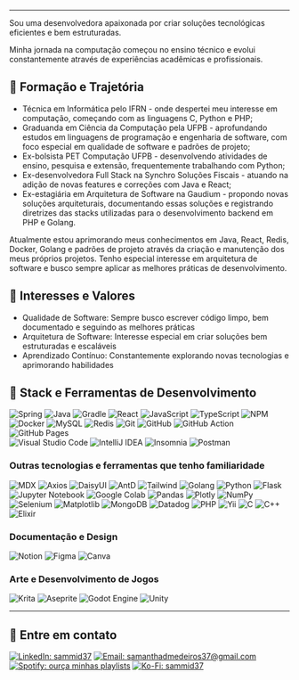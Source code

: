 <!--![hello world](./assets/hello_world.gif)-->

---
Sou uma desenvolvedora apaixonada por criar soluções tecnológicas eficientes e bem estruturadas. 

Minha jornada na computação começou no ensino técnico e evolui constantemente através de experiências acadêmicas e profissionais.

## 🪻 Formação e Trajetória
* Técnica em Informática pelo IFRN - onde despertei meu interesse em computação, começando com as linguagens C, Python e PHP;
* Graduanda em Ciência da Computação pela UFPB - aprofundando estudos em linguagens de programação e engenharia de software, com foco especial em qualidade de software e padrões de projeto;
* Ex-bolsista PET Computação UFPB - desenvolvendo atividades de ensino, pesquisa e extensão, frequentemente trabalhando com Python;
* Ex-desenvolvedora Full Stack na Synchro Soluções Fiscais - atuando na adição de novas features e correções com Java e React;
* Ex-estagiária em Arquitetura de Software na Gaudium - propondo novas soluções arquiteturais, documentando essas soluções e registrando diretrizes das stacks utilizadas para o desenvolvimento backend em PHP e Golang.

Atualmente estou aprimorando meus conhecimentos em Java, React, Redis, Docker, Golang e padrões de projeto através da criação e manutenção dos meus próprios projetos. Tenho especial interesse em arquitetura de software e busco sempre aplicar as melhores práticas de desenvolvimento.

## 🪻 Interesses e Valores
* Qualidade de Software: Sempre busco escrever código limpo, bem documentado e seguindo as melhores práticas
* Arquitetura de Software: Interesse especial em criar soluções bem estruturadas e escaláveis
* Aprendizado Contínuo: Constantemente explorando novas tecnologias e aprimorando habilidades

## 📖 Stack e Ferramentas de Desenvolvimento
![Spring](https://img.shields.io/badge/spring-40a02b.svg?style=for-the-badge&logo=spring&logoColor=white) 
![Java](https://img.shields.io/badge/java-df8e1d.svg?style=for-the-badge&logo=openjdk&logoColor=white) 
![Gradle](https://img.shields.io/badge/gradle-24273a?style=for-the-badge&logo=gradle&logoColor=white)
![React](https://img.shields.io/badge/react-91d7e3.svg?style=for-the-badge&logo=react&logoColor=24273a)
![JavaScript](https://img.shields.io/badge/javascript-df8e1d.svg?style=for-the-badge&logo=javascript&logoColor=white)
![TypeScript](https://img.shields.io/badge/typescript-04a5e5.svg?style=for-the-badge&logo=typescript&logoColor=white)
![NPM](https://img.shields.io/badge/npm-24273a?style=for-the-badge&logo=npm&logoColor=white)
<br>
![Docker](https://img.shields.io/badge/Docker-2CA5E0?style=for-the-badge&logo=docker&logoColor=white)
![MySQL](https://img.shields.io/badge/MySQL-005C84?style=for-the-badge&logo=mysql&logoColor=white)
![Redis](https://img.shields.io/badge/redis-%23DD0031.svg?&style=for-the-badge&logo=redis&logoColor=white)
![Git](https://img.shields.io/badge/GIT-E44C30?style=for-the-badge&logo=git&logoColor=white)
![GitHub](https://img.shields.io/badge/GitHub-24273a?style=for-the-badge&logo=github&logoColor=white)
![GitHub Action](https://img.shields.io/badge/Github%20Actions-24273a?style=for-the-badge&logo=githubactions&logoColor=367cfe)
![GitHub Pages](https://img.shields.io/badge/GitHub%20Pages-24273a?style=for-the-badge&logo=github%20Pages&logoColor=white)
<br>
![Visual Studio Code](https://img.shields.io/badge/Visual%20Studio%20Code-24273a.svg?style=for-the-badge&logo=visual-studio-code&logoColor=cad3f5)
![IntelliJ IDEA](https://img.shields.io/badge/IntelliJIDEA-24273a.svg?style=for-the-badge&logo=intellij-idea&logoColor=cad3f5)
![Insomnia](https://img.shields.io/badge/Insomnia-5849be?style=for-the-badge&logo=Insomnia&logoColor=white)
![Postman](https://img.shields.io/badge/Postman-FF6C37?style=for-the-badge&logo=Postman&logoColor=white)
<!--
<br>
![Windows11](https://img.shields.io/badge/Windows_11-0078d4?style=for-the-badge&logo=windows-11&logoColor=white)
![Powershell](https://img.shields.io/badge/powershell-5391FE?style=for-the-badge&logo=powershell&logoColor=white)
![Ubuntu](https://img.shields.io/badge/Ubuntu-E95420?style=for-the-badge&logo=ubuntu&logoColor=white)
![Bash](https://img.shields.io/badge/GNU%20Bash-4EAA25?style=for-the-badge&logo=GNU%20Bash&logoColor=white)
![ZSH](https://img.shields.io/badge/Zsh-F15A24?style=for-the-badge&logo=Zsh&logoColor=white)
-->

### Outras tecnologias e ferramentas que tenho familiaridade
![MDX](https://img.shields.io/badge/MDX-1B1F24?style=for-the-badge&logo=mdx&logoColor=white)
![Axios](https://img.shields.io/badge/axios-671ddf?&style=for-the-badge&logo=axios&logoColor=white)
![DaisyUI](https://img.shields.io/badge/daisyUI-1ad1a5?style=for-the-badge&logo=daisyui&logoColor=white)
![AntD](https://img.shields.io/badge/Ant%20Design-1890FF?style=for-the-badge&logo=antdesign&logoColor=white)
![Tailwind](https://img.shields.io/badge/Tailwind_CSS-38B2AC?style=for-the-badge&logo=tailwind-css&logoColor=white)
![Golang](https://img.shields.io/badge/Go-00ADD8?style=for-the-badge&logo=go&logoColor=white)
![Python](https://img.shields.io/badge/python-04a5e5?style=for-the-badge&logo=python&logoColor=white)
![Flask](https://img.shields.io/badge/flask-24273a.svg?style=for-the-badge&logo=flask&logoColor=white)
![Jupyter Notebook](https://img.shields.io/badge/jupyter-24273a.svg?style=for-the-badge&logo=jupyter&logoColor=white)
![Google Colab](https://img.shields.io/badge/Colab-24273a?style=for-the-badge&logo=googlecolab&logoColor=white)
![Pandas](https://img.shields.io/badge/pandas-cad3f5.svg?style=for-the-badge&logo=pandas&logoColor=white)
![Plotly](https://img.shields.io/badge/Plotly-cad3f5?style=for-the-badge&logo=plotly&logoColor=white)
![NumPy](https://img.shields.io/badge/numpy-cad3f5.svg?style=for-the-badge&logo=numpy&logoColor=white)
![Selenium](https://img.shields.io/badge/Selenium-43B02A?style=for-the-badge&logo=Selenium&logoColor=white)
![Matplotlib](https://img.shields.io/badge/Matplotlib-cad3f5.svg?style=for-the-badge&logo=Matplotlib&logoColor=24273a)
![MongoDB](https://img.shields.io/badge/MongoDB-4EA94B?style=for-the-badge&logo=mongodb&logoColor=white)
![Datadog](https://img.shields.io/badge/DATADOG-632CA6?style=for-the-badge&logo=datadog&logoColor=white)
![PHP](https://img.shields.io/badge/PHP-777BB4?style=for-the-badge&logo=php&logoColor=white)
![Yii](https://img.shields.io/badge/Yii%20Framework-24273a?style=for-the-badge&logo=yii&logoColor=40B3D)
![C](https://img.shields.io/badge/c-7287fd.svg?style=for-the-badge&logo=c&logoColor=white)
![C++](https://img.shields.io/badge/c++-7287fd.svg?style=for-the-badge&logo=c%2B%2B&logoColor=white)
![Elixir](https://img.shields.io/badge/elixir-ca9ee6.svg?style=for-the-badge&logo=elixir&logoColor=24273a)

### Documentação e Design
![Notion](https://img.shields.io/badge/Notion-000000?style=for-the-badge&logo=notion&logoColor=white)
![Figma](https://img.shields.io/badge/figma-e64553.svg?style=for-the-badge&logo=figma&logoColor=white)
![Canva](https://img.shields.io/badge/Canva-%2300C4CC.svg?&style=for-the-badge&logo=Canva&logoColor=white)

### Arte e Desenvolvimento de Jogos
![Krita](https://img.shields.io/badge/Krita-ea76cb?style=for-the-badge&logo=krita&logoColor=white) 
![Aseprite](https://img.shields.io/badge/Aseprite-eff1f5?style=for-the-badge&logo=Aseprite&logoColor=24273a)
![Godot Engine](https://img.shields.io/badge/GODOT-24273a.svg?style=for-the-badge&logo=godot-engine&logoColor=cad3f5)
![Unity](https://img.shields.io/badge/unity-24273a.svg?style=for-the-badge&logo=unity&logoColor=cad3f5)
<!-- ![Blender](https://img.shields.io/badge/blender-%23F5792A.svg?style=for-the-badge&logo=blender&logoColor=white) -->

---

## 🌼 Entre em contato
[![LinkedIn: sammid37](https://img.shields.io/badge/linkedin-04a5e5.svg?style=for-the-badge&logo=linkedin&logoColor=white)](https://www.linkedin.com/in/sammid37)
[![Email: samanthadmedeiros37@gmail.com](https://img.shields.io/badge/-Mail-dc8a78?style=for-the-badge&logo=Gmail&logoColor=white&link=mailto:samanthadmedeiros37@gmail.com)](mailto:samanthadmedeiros37@gmail.com)
[![Spotify: ourça minhas playlists](https://img.shields.io/badge/Spotify-1ED760?&style=for-the-badge&logo=spotify&logoColor=white)](#)
[![Ko-Fi: sammid37](https://img.shields.io/badge/Ko--fi-dd7878?style=for-the-badge&logo=ko-fi&logoColor=white)](https://ko-fi.com/sammid37)

